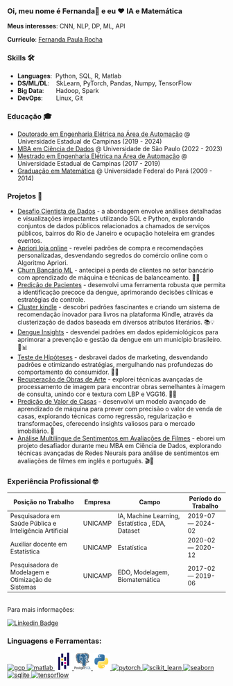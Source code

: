 ### Oi, meu nome é Fernanda👋 e eu ❤️ IA e Matemática

**Meus interesses**: CNN, NLP, DP, ML, API

**Currículo**: [Fernanda Paula Rocha](https://github.com/rocha-fernanda/rocha-fernanda/blob/main/Curriculo_FernandaRocha.pdf)

<!-- 

**Currículo**: [Curriculo_FernandaRocha.pdf](https://github.com/rocha-fernanda/rocha-fernanda/blob/main/Curriculo_FernandaRocha.pdf)
-->

### Skills 🛠️
- **Languages**:&nbsp;                         Python, SQL, R, Matlab
- **DS/ML/DL**:  &nbsp;&nbsp;                  SkLearn, PyTorch, Pandas, Numpy, TensorFlow
- **Big Data**: &nbsp;&nbsp;&nbsp;&nbsp;&nbsp; Hadoop, Spark
- **DevOps**:    &nbsp;&nbsp;&nbsp;&nbsp;      Linux, Git

### Educação 🎓
- [Doutorado em Engenharia Elétrica na Área de Automação](https://www.fee.unicamp.br/) @ Universidade Estadual de Campinas (2019 - 2024)
- [MBA em Ciência de Dados](https://cemeai.icmc.usp.br/MBA/) @ Universidade de São Paulo (2022 - 2023)
- [Mestrado em Engenharia Elétrica na Área de Automação](https://www.fee.unicamp.br/) @ Universidade Estadual de Campinas (2017 - 2019)
- [Graduação em Matemática](https://ufpa.br/) @ Universidade Federal do Pará (2009 - 2014)

### Projetos 🐾
- [Desafio Cientista de Dados](https://github.com/rocha-fernanda/emd-desafio-junior-data-scientist.git) - a abordagem envolve análises detalhadas e visualizações impactantes utilizando SQL e Python, explorando conjuntos de dados públicos relacionados a chamados de serviços públicos, bairros do Rio de Janeiro e ocupação hoteleira em grandes eventos.
- [Apriori loja online](https://github.com/rocha-fernanda/Apriori_OnlineRetail.git) - revelei padrões de compra e recomendações personalizadas, desvendando segredos do comércio online com o Algoritmo Apriori.
- [Churn Bancário ML](https://github.com/rocha-fernanda/ClassificationBalancing_churn.git) - antecipei a perda de clientes no setor bancário com aprendizado de máquina e técnicas de balanceamento. 🤖💼
- [Predição de Pacientes](https://github.com/rocha-fernanda/Classification_patient_dengue.git) - desenvolvi uma ferramenta robusta que permita a identificação precoce da dengue, aprimorando decisões clínicas e estratégias de controle.
- [Cluster kindle](https://github.com/rocha-fernanda/ClusterRecommender_Kindle.git) - descobri padrões fascinantes e criando um sistema de recomendação inovador para livros na plataforma Kindle, através da clusterização de dados baseada em diversos atributos literários. 📚💡
- [Dengue Insights](https://github.com/rocha-fernanda/DataAnalysis_PatientDengue.git) - desvendei padrões em dados epidemiológicos para aprimorar a prevenção e gestão da dengue em um município brasileiro. 🦟📊
- [Teste de Hipóteses](https://github.com/rocha-fernanda/HypothesisTest_Marketing.git) - desbravei dados de marketing, desvendando padrões e otimizando estratégias, mergulhando nas profundezas do comportamento do consumidor. 🚀💡
- [ Recuperação de Obras de Arte](https://github.com/rocha-fernanda/LBP_VGG16_ImageRecup.git) - explorei técnicas avançadas de processamento de imagem para encontrar obras semelhantes à imagem de consulta, unindo cor e textura com LBP e VGG16. 🚀💡
- [Predição de Valor de Casas](https://github.com/rocha-fernanda/ModelsRegression_PredictingHouse.git) - desenvolvi um modelo avançado de aprendizado de máquina para prever com precisão o valor de venda de casas, explorando técnicas como regressão, regularização e transformações, oferecendo insights valiosos para o mercado imobiliário. 🏡
- [Análise Multilíngue de Sentimentos em Avaliações de Filmes](https://github.com/rocha-fernanda/NeuralNetworks_NLP_IMDB.git) - eborei um projeto desafiador durante meu MBA em Ciência de Dados, explorando técnicas avançadas de Redes Neurais para análise de sentimentos em avaliações de filmes em inglês e português. 🎬🤖





### Experiência Profissional 🤓
| Posição no Trabalho           | Empresa         | Campo                         | Período do Trabalho     |
| ---------------------- | --------------- | ----------------------------- | ----------------- |
| Pesquisadora em Saúde Pública e Inteligência Artificial | UNICAMP |IA, Machine Learning, Estatística , EDA, Dataset  | 2019-07 — 2024-02  |
| Auxiliar docente em Estatística         | UNICAMP     |Estatística  | 2020-02 — 2020-12 |
| Pesquisadora de Modelagem e Otimização de Sistemas          |  UNICAMP    | EDO, Modelagem, Biomatemática         | 2017-02 — 2019-06 |

<br>Para mais informações:</p>
</div>

[![Linkedin Badge](https://img.shields.io/badge/-LinkedIn-blue?style=flat-square&logo=Linkedin&logoColor=white&link=https://www.linkedin.com/in/fernanda-paula-rocha-20687122a/)](https://www.linkedin.com/in/fernanda-paula-rocha-20687122a/)
<br>



<h3 align="left">Linguagens e Ferramentas:</h3>
<p align="left"> <a href="https://cloud.google.com" target="_blank" rel="noreferrer"> <img src="https://www.vectorlogo.zone/logos/google_cloud/google_cloud-icon.svg" alt="gcp" width="40" height="40"/> </a> <a href="https://www.mathworks.com/" target="_blank" rel="noreferrer"> <img src="https://upload.wikimedia.org/wikipedia/commons/2/21/Matlab_Logo.png" alt="matlab" width="40" height="40"/> </a> <a href="https://pandas.pydata.org/" target="_blank" rel="noreferrer"> <img src="https://raw.githubusercontent.com/devicons/devicon/2ae2a900d2f041da66e950e4d48052658d850630/icons/pandas/pandas-original.svg" alt="pandas" width="40" height="40"/> </a> <a href="https://www.postgresql.org" target="_blank" rel="noreferrer"> <img src="https://raw.githubusercontent.com/devicons/devicon/master/icons/postgresql/postgresql-original-wordmark.svg" alt="postgresql" width="40" height="40"/> </a> <a href="https://www.python.org" target="_blank" rel="noreferrer"> <img src="https://raw.githubusercontent.com/devicons/devicon/master/icons/python/python-original.svg" alt="python" width="40" height="40"/> </a> <a href="https://pytorch.org/" target="_blank" rel="noreferrer"> <img src="https://www.vectorlogo.zone/logos/pytorch/pytorch-icon.svg" alt="pytorch" width="40" height="40"/> </a> <a href="https://scikit-learn.org/" target="_blank" rel="noreferrer"> <img src="https://upload.wikimedia.org/wikipedia/commons/0/05/Scikit_learn_logo_small.svg" alt="scikit_learn" width="40" height="40"/> </a> <a href="https://seaborn.pydata.org/" target="_blank" rel="noreferrer"> <img src="https://seaborn.pydata.org/_images/logo-mark-lightbg.svg" alt="seaborn" width="40" height="40"/> </a> <a href="https://www.sqlite.org/" target="_blank" rel="noreferrer"> <img src="https://www.vectorlogo.zone/logos/sqlite/sqlite-icon.svg" alt="sqlite" width="40" height="40"/> </a> <a href="https://www.tensorflow.org" target="_blank" rel="noreferrer"> <img src="https://www.vectorlogo.zone/logos/tensorflow/tensorflow-icon.svg" alt="tensorflow" width="40" height="40"/> </a> </p>
